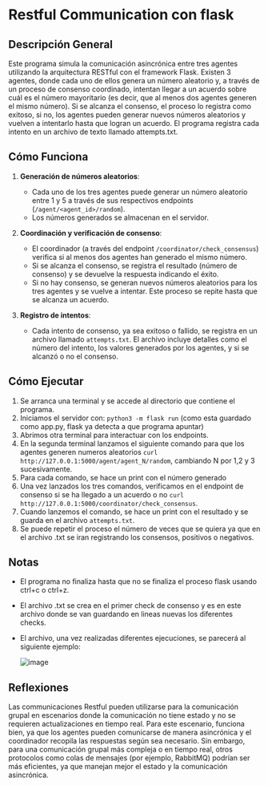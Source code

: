 # Restful Communication con flask

## Descripción General

Este programa simula la comunicación asincrónica entre tres agentes utilizando la arquitectura RESTful con el framework Flask. Existen 3 agentes, donde cada uno de ellos genera un número aleatorio y, a través de un proceso de consenso coordinado, intentan llegar a un acuerdo sobre cuál es el número mayoritario (es decir, que al menos dos agentes generen el mismo número). Si se alcanza el consenso, el proceso lo registra como exitoso, si no, los agentes pueden generar nuevos números aleatorios y vuelven a intentarlo hasta que logran un acuerdo. El programa registra cada intento en un archivo de texto llamado attempts.txt.

## Cómo Funciona
1. **Generación de números aleatorios**: 
   - Cada uno de los tres agentes puede generar un número aleatorio entre 1 y 5 a través de sus respectivos endpoints (`/agent/<agent_id>/random`).
   - Los números generados se almacenan en el servidor.

2. **Coordinación y verificación de consenso**:
   - El coordinador (a través del endpoint `/coordinator/check_consensus`) verifica si al menos dos agentes han generado el mismo número.
   - Si se alcanza el consenso, se registra el resultado (número de consenso) y se devuelve la respuesta indicando el éxito.
   - Si no hay consenso, se generan nuevos números aleatorios para los tres agentes y se vuelve a intentar. Este proceso se repite hasta que se alcanza un acuerdo.
   
3. **Registro de intentos**:
   - Cada intento de consenso, ya sea exitoso o fallido, se registra en un archivo llamado `attempts.txt`. El archivo incluye detalles como el número del intento, los valores generados por los agentes, y si se alcanzó o no el consenso.

## Cómo Ejecutar
1. Se arranca una terminal y se accede al directorio que contiene el programa.
2. Iniciamos el servidor con: `python3 -m flask run` (como esta guardado como app.py, flask ya detecta a que programa apuntar)
3. Abrimos otra terminal para interactuar con los endpoints. 
4. En la segunda terminal lanzamos el siguiente comando para que los agentes generen numeros aleatorios `curl http://127.0.0.1:5000/agent/agent_N/random`, cambiando N por 1,2 y 3 sucesivamente.
5. Para cada comando, se hace un print con el número generado
6. Una vez lanzados los tres comandos, verificamos en el endpoint de consenso si se ha llegado a un acuerdo o no `curl http://127.0.0.1:5000/coordinator/check_consensus`.
7. Cuando lanzemos el comando, se hace un print con el resultado y se guarda en el archivo `attempts.txt`.
8. Se puede repetir el proceso el número de veces que se quiera ya que en el archivo .txt se iran registrando los consensos, positivos o negativos.

## Notas
- El programa no finaliza hasta que no se finaliza el proceso flask usando ctrl+c o ctrl+z.
- El archivo .txt se crea en el primer check de consenso y es en este archivo donde se van guardando en lineas nuevas los diferentes checks.
- El archivo, una vez realizadas diferentes ejecuciones, se parecerá al siguiente ejemplo:
  
  ![image](https://github.com/user-attachments/assets/cf8f4abd-43b1-4943-a585-f8d60fa78fcd)

## Reflexiones
Las communicaciones Restful pueden utilizarse para la comunicación grupal en escenarios donde la comunicación no tiene estado y no se requieren actualizaciones en tiempo real. Para este escenario, funciona bien, ya que los agentes pueden comunicarse de manera asincrónica y el coordinador recopila las respuestas según sea necesario. Sin embargo, para una comunicación grupal más compleja o en tiempo real, otros protocolos como colas de mensajes (por ejemplo, RabbitMQ) podrían ser más eficientes, ya que manejan mejor el estado y la comunicación asincrónica.
